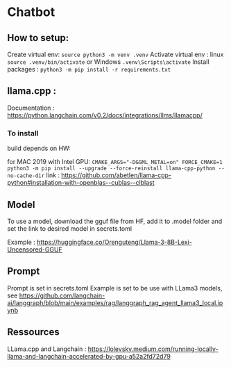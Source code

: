 # Chatbot

## How to setup:

Create virtual env: ```source python3 -m venv .venv```
Activate virtual env : linux ```source .venv/bin/activate``` or Windows ```.venv\Scripts\activate```
Install packages : ```python3 -m pip install -r requirements.txt```

## llama.cpp :

Documentation : https://python.langchain.com/v0.2/docs/integrations/llms/llamacpp/

### To install
build depends on HW: 

for MAC 2019 with Intel GPU: ```CMAKE_ARGS="-DGGML_METAL=on" FORCE_CMAKE=1 python3 -m pip install --upgrade --force-reinstall llama-cpp-python --no-cache-dir```
link : https://github.com/abetlen/llama-cpp-python#installation-with-openblas--cublas--clblast

## Model
To use a model, download the gguf file from HF, add it to .model folder and set the link to desired model in secrets.toml

Example : https://huggingface.co/Orenguteng/Llama-3-8B-Lexi-Uncensored-GGUF

## Prompt

Prompt is set in secrets.toml
Example is set to be use with LLama3 models, see https://github.com/langchain-ai/langgraph/blob/main/examples/rag/langgraph_rag_agent_llama3_local.ipynb

## Ressources

LLama.cpp and Langchain : https://lolevsky.medium.com/running-locally-llama-and-langchain-accelerated-by-gpu-a52a2fd72d79